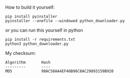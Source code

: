 How to build it yourself:

```
pip install pyinstaller
pyinstaller --onefile --windowed python_downloader.py
```

or you can run this yourself in python
```
pip install -r requirements.txt
python3 python_downloader.py
```

My checksum: 
```
Algorithm       Hash                                                                  
---------       ----                                                                  
MD5             98AC58AA4EF46B96C8AC29893159B920
```
